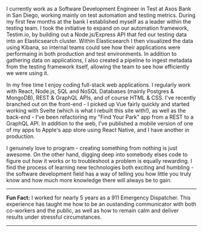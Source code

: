 I currently work as a Software Development Engineer in Test at Axos Bank in
San Diego, working mainly on test automation and testing metrics. During my first few months at the bank I established myself as a leader within the testing team. I took the initiative to expand on our automation framework, Testim.io, by building out a Node.js/Express API that fed our testing data into an Elasticsearch cluster. Within Elasticsearch I then visualized the data using Kibana, so internal teams could see how their applications were performaing in both production and test environments. In addition to gathering data on applications, I also created a pipeline to ingest metadata from the testing framework itself, allowing the team to see how efficiently we were
using it.

In my free time I enjoy coding full-stack web applications. I regularly work with React, Node.js, SQL and NoSQL Databases (mainly Postgres & MongoDB), REST & GraphQL APIs, and of
course HTML & CSS. I've recently branched out on the front-end - I picked up Vue fairly quickly and started working with Svelte (which is what I rebuilt this site with!), as well
as the back-end - I've been refactoring my "Find Your Park" app from a REST to a GraphQL API. In addition to the web, I've published a mobile version of one of my apps to Apple's app store using React Native, and I have another in production.

I genuinely love to program - creating something from nothing is just
awesome. On the other hand, digging deep into somebody elses code to figure out how it works or to troubleshoot a problem is equally rewarding. I find the process of learning new technologies both exciting and humbling - the software development field has a way of telling you how little you truly know and how much more knowledge there will always be to gain.

---

**Fun Fact:** I worked for nearly 5 years as a 911 Emergency Dispatcher. This experience has taught me how to be an oustanding communicator with both co-workers and the public, as well as how to remain calm and deliver results under stressful circumstances.

---
